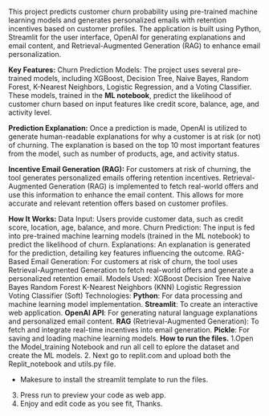 This project predicts customer churn probability using pre-trained machine learning models and generates personalized emails with retention incentives based on customer profiles. The application is built using Python, Streamlit for the user interface, OpenAI for generating explanations and email content, and Retrieval-Augmented Generation (RAG) to enhance email personalization.

**Key Features:**
Churn Prediction Models: The project uses several pre-trained models, including XGBoost, Decision Tree, Naive Bayes, Random Forest, K-Nearest Neighbors, Logistic Regression, and a Voting Classifier. These models, trained in the **ML notebook**, predict the likelihood of customer churn based on input features like credit score, balance, age, and activity level.

**Prediction Explanation:** Once a prediction is made, OpenAI is utilized to generate human-readable explanations for why a customer is at risk (or not) of churning. The explanation is based on the top 10 most important features from the model, such as number of products, age, and activity status.

**Incentive Email Generation (RAG):** For customers at risk of churning, the tool generates personalized emails offering retention incentives. Retrieval-Augmented Generation (RAG) is implemented to fetch real-world offers and use this information to enhance the email content. This allows for more accurate and relevant retention offers based on customer profiles.

**How It Works:**
Data Input: Users provide customer data, such as credit score, location, age, balance, and more.
Churn Prediction: The input is fed into pre-trained machine learning models (trained in the ML notebook) to predict the likelihood of churn.
Explanations: An explanation is generated for the prediction, detailing key features influencing the outcome.
RAG-Based Email Generation: For customers at risk of churn, the tool uses Retrieval-Augmented Generation to fetch real-world offers and generate a personalized retention email.
Models Used:
XGBoost
Decision Tree
Naive Bayes
Random Forest
K-Nearest Neighbors (KNN)
Logistic Regression
Voting Classifier (Soft)
Technologies:
**Python**: For data processing and machine learning model implementation.
**Streamlit**: To create an interactive web application.
**OpenAI API**: For generating natural language explanations and personalized email content.
**RAG** (Retrieval-Augmented Generation): To fetch and integrate real-time incentives into email generation.
**Pickle**: For saving and loading machine learning models.
**How to run the files.**
1.Open the Model_training Notebook and run all cell to eplore the dataset and create the ML models.
2. Next go to replit.com and upload both the Replit_notebook and utils.py file.
* Makesure to install the streamlit template to run the files.
3. Press run to preview your code as web app.
4. Enjoy and edit code as you see fit, Thanks.

